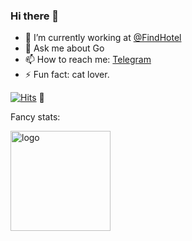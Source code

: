 ### Hi there 👋

- 🔭 I’m currently working at [@FindHotel](https://github.com/FindHotel)
- 💬 Ask me about Go
- 📫 How to reach me: [Telegram](https://t.me/pzartem)
- ⚡ Fun fact: cat lover.

[![Hits](http://hits.dwyl.com/pzartem/pzartem.svg)](http://hits.dwyl.com/pzartem) :eyes:

Fancy stats:

<img src="https://github-readme-stats.vercel.app/api?username=pzartem&show_icons=true" alt="logo" height="160" />
